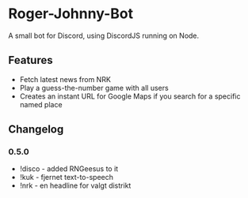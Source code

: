 # Roger-Johnny-Bot

A small bot for Discord, using DiscordJS running on Node.

## Features 

* Fetch latest news from NRK
* Play a guess-the-number game with all users
* Creates an instant URL for Google Maps if you search for a specific named place

## Changelog

### 0.5.0
* !disco - added RNGeesus to it
* !kuk - fjernet text-to-speech
* !nrk - en headline for valgt distrikt